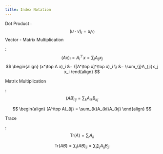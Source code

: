 ```yaml
---
title: Index Notation
---
```


Dot Product
:
$$
(u \cdot v)_{i} = u_iv_i
$$
Vector - Matrix Multiplication

: 
$$
(Ax)_i = A_{i}^\top x = \sum_{j}A_{ij}x_j
$$
$$
\begin{align}
(x^\top A x)_i &= ([A^\top x]^\top x)_i \\
&= \sum_{j}A_{ji}x_j x_i
\end{align}
$$



Matrix Multiplication

:
$$
(AB)_{ij} = \sum_{k} A_{ik}B_{kj}
$$

$$
\begin{align}
(A^\top A)_{ij} = \sum_{k}A_{ki}A_{kj}
\end{align}
$$



Trace

:
$$
\text{Tr}(A) = \sum_{i} A_{ii}
$$

$$
\text{Tr}(AB) = \sum_{i}(AB)_{ii} = \sum_{i}\sum_{j}A_{ij}B_{ji}
$$

